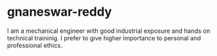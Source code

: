 # gnaneswar-reddy
I am a mechanical engineer with good industrial exposure and hands on technical traininig. I prefer to give higher importance to personal and professional ethics.
